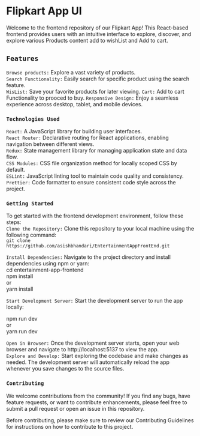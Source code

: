 # Flipkart App UI #

Welcome to the frontend repository of our Flipkart App! This React-based frontend provides users with an intuitive interface to explore, discover, and explore various Products content add to wishList and Add to cart.

## `Features` ##
`Browse products:` Explore a vast variety of products.  
`Search Functionality:` Easily search for specific product using the search feature.   
`WisList:` Save your favorite products for later viewing. 
`Cart:` Add to cart Functionality to prooced to buy.
`Responsive Design:` Enjoy a seamless experience across desktop, tablet, and mobile devices.  

### `Technologies Used` ###

`React:` A JavaScript library for building user interfaces.  
`React Router:` Declarative routing for React applications, enabling navigation between different views.  
`Redux:` State management library for managing application state and data flow.  
`CSS Modules:` CSS file organization method for locally scoped CSS by default.  
`ESLint:` JavaScript linting tool to maintain code quality and consistency.  
`Prettier:` Code formatter to ensure consistent code style across the project.  

### `Getting Started`
To get started with the frontend development environment, follow these steps:  
`Clone the Repository:` Clone this repository to your local machine using the following command:  
`git clone https://github.com/asishbhandari/EntertainmentAppFrontEnd.git`  

`Install Dependencies:` Navigate to the project directory and install dependencies using npm or yarn:  
cd entertainment-app-frontend  
npm install  
or  
yarn install  

`Start Development Server:` Start the development server to run the app locally:

npm run dev  
or  
yarn run dev  

`Open in Browser:` Once the development server starts, open your web browser and navigate to http://localhost:5137 to view the app.  
`Explore and Develop:` Start exploring the codebase and make changes as needed. The development server will automatically reload the app whenever you save changes to the source files.  

### `Contributing`
We welcome contributions from the community! If you find any bugs, have feature requests, or want to contribute enhancements, please feel free to submit a pull request or open an issue in this repository.

Before contributing, please make sure to review our Contributing Guidelines for instructions on how to contribute to this project.

